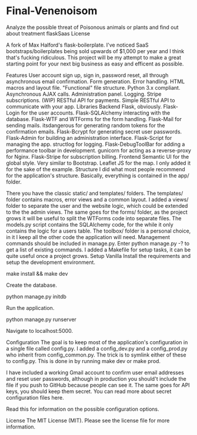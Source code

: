 # Final-Venenoisom
Analyze the possible threat of Poisonous animals or plants and find out about  treatment
flaskSaas
License

A fork of Max Halford's flask-boilerplate. I've noticed SaaS bootstraps/boilerplates being sold upwards of $1,000 per year and I think that's fucking ridiculous. This project will be my attempt to make a great starting point for your next big business as easy and efficent as possible.

Features
 User account sign up, sign in, password reset, all through asynchronous email confirmation.
 Form generation.
 Error handling.
 HTML macros and layout file.
 "Functional" file structure.
 Python 3.x compliant.
 Asynchronous AJAX calls.
 Administration panel.
 Logging.
 Stripe subscriptions. (WIP)
 RESTful API for payments.
 Simple RESTful API to communicate with your app.
Libraries
Backend
Flask, obviously.
Flask-Login for the user accounts.
Flask-SQLAlchemy interacting with the database.
Flask-WTF and WTForms for the form handling.
Flask-Mail for sending mails.
itsdangerous for generating random tokens for the confirmation emails.
Flask-Bcrypt for generating secret user passwords.
Flask-Admin for building an administration interface.
Flask-Script for managing the app.
structlog for logging.
Flask-DebugToolBar for adding a performance toolbar in development.
gunicorn for acting as a reverse-proxy for Nginx.
Flask-Stripe for subscription billing.
Frontend
Semantic UI for the global style. Very similar to Bootstrap.
Leaflet JS for the map. I only added it for the sake of the example.
Structure
I did what most people recommend for the application's structure. Basically, everything is contained in the app/ folder.

There you have the classic static/ and templates/ folders. The templates/ folder contains macros, error views and a common layout.
I added a views/ folder to separate the user and the website logic, which could be extended to the the admin views.
The same goes for the forms/ folder, as the project grows it will be useful to split the WTForms code into separate files.
The models.py script contains the SQLAlchemy code, for the while it only contains the logic for a users table.
The toolbox/ folder is a personal choice, in it I keep all the other code the application will need.
Management commands should be included in manage.py. Enter python manage.py -? to get a list of existing commands.
I added a Makefile for setup tasks, it can be quite useful once a project grows.
Setup
Vanilla
Install the requirements and setup the development environment.

make install && make dev

Create the database.

python manage.py initdb

Run the application.

python manage.py runserver

Navigate to localhost:5000.

Configuration
The goal is to keep most of the application's configuration in a single file called config.py. I added a config_dev.py and a config_prod.py who inherit from config_common.py. The trick is to symlink either of these to config.py. This is done in by running make dev or make prod.

I have included a working Gmail account to confirm user email addresses and reset user passwords, although in production you should't include the file if you push to GitHub because people can see it. The same goes for API keys, you should keep them secret. You can read more about secret configuration files here.

Read this for information on the possible configuration options.

License
The MIT License (MIT). Please see the license file for more information.
